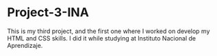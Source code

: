 # Project-3-INA
This is my third project, and the first one where I worked on develop my HTML and CSS skills. I did it while studying at Instituto Nacional de Aprendizaje.
